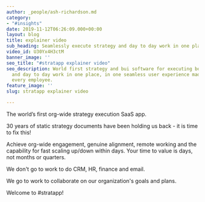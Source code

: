 ```yaml
---
author: _people/ash-richardson.md
category:
- "#insights"
date: 2019-11-12T06:26:09.000+00:00
layout: blog
title: explainer video
sub_heading: Seamlessly execute strategy and day to day work in one place.
video_id: U30Yx4H3ctM
banner_image: ''
seo_title: "#stratapp explainer video"
seo_description: World first strategy and bui software for executing both strategy
  and day to day work in one place, in one seamless user experience made easy for
  every employee.
feature_image: ''
slug: stratapp explainer video

---
```

The world’s first org-wide strategy execution SaaS app.

30 years of static strategy documents have been holding us back - it is time to fix this!

Achieve org-wide engagement, genuine alignment, remote working and the capability for fast scaling up/down within days.  Your time to value is days, not months or quarters.

We don't go to work to do CRM, HR, finance and email. 

We go to work to collaborate on our organization's goals and plans.

Welcome to #stratapp!